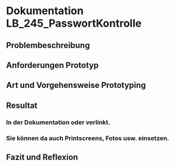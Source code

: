 # Dokumentation LB_245_PasswortKontrolle

## Problembeschreibung
## Anforderungen Prototyp
## Art und Vorgehensweise Prototyping
## Resultat 
   ### In der Dokumentation oder verlinkt.
   ### Sie können da auch Printscreens, Fotos usw. einsetzen.
## Fazit und Reflexion


